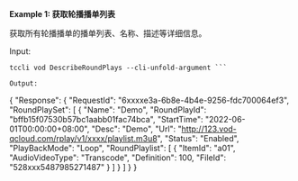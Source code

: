 **Example 1: 获取轮播播单列表**

获取所有轮播播单的播单列表、名称、描述等详细信息。

Input: 

```
tccli vod DescribeRoundPlays --cli-unfold-argument ```

Output: 
```
{
    "Response": {
        "RequestId": "6xxxxe3a-6b8e-4b4e-9256-fdc700064ef3",
        "RoundPlaySet": [
            {
                "Name": "Demo",
                "RoundPlayId": "bffb15f07530b57bc1aabb01fac74bca",
                "StartTime": "2022-06-01T00:00:00+08:00",
                "Desc": "Demo",
                "Url": "http://123.vod-qcloud.com/rplay/v1/xxxx/playlist.m3u8",
                "Status": "Enabled",
                "PlayBackMode": "Loop",
                "RoundPlaylist": [
                    {
                        "ItemId": "a01",
                        "AudioVideoType": "Transcode",
                        "Definition": 100,
                        "FileId": "528xxx5487985271487"
                    }
                ]
            }
        ]
    }
}
```

